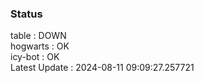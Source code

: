 ### Status


table : DOWN  
hogwarts : OK  
icy-bot : OK  
Latest Update : 2024-08-11 09:09:27.257721
